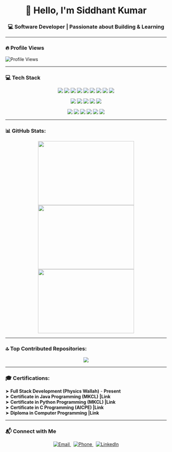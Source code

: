 <div align="center">
  
# 👋 Hello, I'm Siddhant Kumar

### 💻 Software Developer | Passionate about Building & Learning

</div>

---

### 🔥 Profile Views

<p align="left">
  <img src="https://komarev.com/ghpvc/?username=Siddhant-Kumar-04&label=Profile%20Views&color=blue&style=flat" alt="Profile Views"/>
</p>

---

### 💻 Tech Stack
<p align="center">
  <img src="https://img.shields.io/badge/html5-%23E34F26.svg?style=for-the-badge&logo=html5&logoColor=white"/>
  <img src="https://img.shields.io/badge/css3-%231572B6.svg?style=for-the-badge&logo=css3&logoColor=white"/>
  <img src="https://img.shields.io/badge/javascript-%23323330.svg?style=for-the-badge&logo=javascript&logoColor=%23F7DF1E"/>
  <img src="https://img.shields.io/badge/java-%23ED8B00.svg?style=for-the-badge&logo=openjdk&logoColor=white"/>
  <img src="https://img.shields.io/badge/c-%2300599C.svg?style=for-the-badge&logo=c&logoColor=white"/>
  <img src="https://img.shields.io/badge/c++-%2300599C.svg?style=for-the-badge&logo=c%2B%2B&logoColor=white"/>
  <img src="https://img.shields.io/badge/python-3670A0?style=for-the-badge&logo=python&logoColor=ffdd54"/>
  <img src="https://img.shields.io/badge/r-%23276DC3.svg?style=for-the-badge&logo=r&logoColor=white"/>
  <img src="https://img.shields.io/badge/php-%23777BB4.svg?style=for-the-badge&logo=php&logoColor=white"/>
</p>

<p align="center">
  <img src="https://img.shields.io/badge/node.js-6DA55F?style=for-the-badge&logo=node.js&logoColor=white"/>
  <img src="https://img.shields.io/badge/express.js-%23404d59.svg?style=for-the-badge&logo=express&logoColor=%2361DAFB"/>
  <img src="https://img.shields.io/badge/redux-%23593d88.svg?style=for-the-badge&logo=redux&logoColor=white"/>
  <img src="https://img.shields.io/badge/bootstrap-%238511FA.svg?style=for-the-badge&logo=bootstrap&logoColor=white"/>
  <img src="https://img.shields.io/badge/tailwindcss-%2338B2AC.svg?style=for-the-badge&logo=tailwind-css&logoColor=white"/>
</p>

<p align="center">
  <img src="https://img.shields.io/badge/firebase-%23039BE5.svg?style=for-the-badge&logo=firebase"/>
  <img src="https://img.shields.io/badge/MongoDB-%234ea94b.svg?style=for-the-badge&logo=mongodb&logoColor=white"/>
  <img src="https://img.shields.io/badge/mysql-4479A1.svg?style=for-the-badge&logo=mysql&logoColor=white"/>
  <img src="https://img.shields.io/badge/vercel-%23000000.svg?style=for-the-badge&logo=vercel&logoColor=white"/>
  <img src="https://img.shields.io/badge/netlify-%23000000.svg?style=for-the-badge&logo=netlify&logoColor=#00C7B7"/>
  <img src="https://img.shields.io/badge/Render-%46E3B7.svg?style=for-the-badge&logo=render&logoColor=white"/>
</p>

---
### 📊 GitHub Stats:
<div align="center">
  <p align="center">
    <img src="https://github-readme-stats.vercel.app/api?username=Siddhant-Kumar-04&theme=dark&hide_border=false&include_all_commits=true&count_private=true" width="300" height="200"/>
    <img src="https://nirzak-streak-stats.vercel.app/?user=Siddhant-Kumar-04&theme=dark&hide_border=false" width="300" height="200"/>
    <img src="https://github-readme-stats.vercel.app/api/top-langs/?username=Siddhant-Kumar-04&theme=dark&hide_border=false&layout=compact" width="300" height="200"/>
  </p>
</div>


---

### 🔝 Top Contributed Repositories:
<p align="center">
  <img src="https://github-contributor-stats.vercel.app/api?username=Siddhant-Kumar-04&limit=5&theme=dark&combine_all_yearly_contributions=true"/>
</p>


</div>

---

### 🎓 Certifications:

➤ <strong>Full Stack Development  (Physics Wallah)</strong> <a href="#" style="text-decoration:none;"> -   **Present** </a>  
➤ <strong>Certificate in Java Programming (MKCL)</strong><a href="https://drive.google.com/file/d/1Us2tVRPWzFPWqQLoKNlm6nrd8kgsUqyG/view?usp=drive_link" style="text-decoration: none;">  **|Link**</a>  
➤ <strong>Certificate in Python Programming (MKCL) </strong><a href="https://drive.google.com/file/d/1-7X1DdB-i8DSrAqmIcRLgs_sZ5WhqRzW/view?usp=drive_link" style="text-decoration: none;">  **|Link** </a>  
➤ <strong>Certificate in C Programming (AICPE) </strong><a href="https://drive.google.com/file/d/1ogjwhGhEGN9PGMnoQ9UmoCsELNML6p1E/view?usp=sharing" style="text-decoration: none;">  **|Link** </a>  
➤ <strong>Diploma in Computer Programming</strong><a href="#" style="text-decoration: none;">  **|Link** </a>  










---

### 📬 Connect with Me

<div align="center">

<a href="mailto:siddhant8796@gmail.com" target="_blank">
  <img src="https://img.shields.io/badge/Email-D14836?style=for-the-badge&logo=gmail&logoColor=white" alt="Email"/>
</a>
&nbsp;
<a href="tel:+919067748556" target="_blank">
  <img src="https://img.shields.io/badge/Phone-25D366?style=for-the-badge&logo=whatsapp&logoColor=white" alt="Phone"/>
</a>
&nbsp;
<a href="https://www.linkedin.com/in/siddhant-kumar-104231237/" target="_blank">
  <img src="https://img.shields.io/badge/LinkedIn-0077B5?style=for-the-badge&logo=linkedin&logoColor=white" alt="LinkedIn"/>
</a>

</div>




